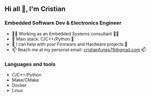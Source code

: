 ## Hi all 👋, I'm Cristian
### Embedded Software Dev & Electronics Engineer
- 🧑‍💻 Working as an Embedded Systems consultant 🧑‍💻
- 🧮 Main stack: C/C++/Python 🧮
- 💬 I can help with your Firmware and Hardware projects 💬
- 📫 Reach me at my personal email: cristianfunes79@gmail.com 📫

### Languages and tools
- C/C++/Python
- Make/CMake
- Docker
- Linux

<!--
**cristianfunes79/cristianfunes79** is a ✨ _special_ ✨ repository because its `README.md` (this file) appears on your GitHub profile.

Here are some ideas to get you started:

- 🔭 I’m currently working on ...
- 🌱 I’m currently learning ...
- 👯 I’m looking to collaborate on ...
- 🤔 I’m looking for help with ...
- 💬 Ask me about ...
- 📫 How to reach me: ...
- 😄 Pronouns: ...
- ⚡ Fun fact: ...
-->
